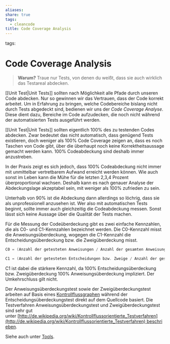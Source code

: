 ```yaml
---
aliases: 
share: true
tags:
  - cleancode
title: Code Coverage Analysis
---
```


tags: 

# Code Coverage Analysis

>**Warum?**
>Traue nur Tests, von denen du weißt, dass sie auch wirklich das Testareal abdecken.

[[Unit Test|Unit Tests]] sollten nach Möglichkeit alle Pfade durch unseren Code abdecken. Nur so gewinnen wir das Vertrauen, dass der Code korrekt arbeitet. Um in Erfahrung zu bringen, welche Codebereiche bislang nicht durch Tests abgedeckt sind, bedienen wir uns der _Code Coverage Analyse_. Diese dient dazu, Bereiche im Code aufzudecken, die noch nicht während der automatisierten Tests ausgeführt werden.

[[Unit Test|Unit Tests]] sollten eigentlich 100% des zu testenden Codes abdecken. Zwar bedeutet das nicht automatisch, dass genügend Tests existieren, doch weniger als 100% Code Coverage zeigen an, dass es noch Taschen von Code gibt, über die überhaupt noch keine Korrektheitsaussage gemacht werden kann. 100% Codeabdeckung sind deshalb immer anzustreben.

In der Praxis zeigt es sich jedoch, dass 100% Codeabdeckung nicht immer mit unmittelbar vertretbarem Aufwand erreicht werden können. Wie auch sonst im Leben kann die Mühe für die letzten 2,3,4 Prozent überproportional wachsen. Deshalb kann es nach genauer Analyse der Abdeckungslage akzeptabel sein, mit weniger als 100% zufrieden zu sein.

Unterhalb von 90% ist die Abdeckung dann allerdings so löchrig, dass sie als unprofessionell anzusehen ist. Wer also mit automatischen Tests beginnt, sollte immer auch gleichzeitig die Codeabdeckung messen. Sonst lässt sich keine Aussage über die Qualität der Tests machen.

Für die Messung der Codeüberdeckung gibt es zwei einfache Kennzahlen, die als C0- und C1-Kennzahlen bezeichnet werden. Die C0-Kennzahl misst die Anweisungsüberdeckung, wogegen die C1-Kennzahl die Entscheidungsüberdeckung bzw. die Zweigüberdeckung misst.

```csharp
C0 = (Anzahl der getesteten Anweisungen / Anzahl der gesamten Anweisungen) * 100%
```

```csharp
C1 = (Anzahl der getesteten Entscheidungen bzw. Zweige / Anzahl der gesamten Entscheidungen bzw. Zweige) * 100%
```

C1 ist dabei die stärkere Kennzahl, da 100% Entscheidungsüberdeckung bzw. Zweigüberdeckung 100% Anweisungsüberdeckung impliziert. Der Umkehrschluss gilt nicht.

Der Anweisungsüberdeckungstest sowie der Zweigüberdeckungstest arbeiten auf Basis eines [Kontrollflussgraphen](http://de.wikipedia.org/wiki/Kontrollflussgraph) während der Entscheidungsüberdeckungstest direkt auf dem Quellcode basiert. Die Testverfahren Anweisungsüberdeckungstest und Zweigüberdeckungstest sind sehr gut unter [](http://de.wikipedia.org/wiki/Kontrollflussorientierte_Testverfahren)[http://de.wikipedia.org/wiki/Kontrollflussorientierte_Testverfahren](http://de.wikipedia.org/wiki/Kontrollflussorientierte_Testverfahren) beschrieben.

Siehe auch unter [Tools](https://clean-code-developer.de/weitere-infos/werkzeuge/).